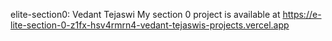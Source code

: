 elite-section0: Vedant Tejaswi
My section 0 project is available at https://e-lite-section-0-z1fx-hsv4rmrn4-vedant-tejaswis-projects.vercel.app